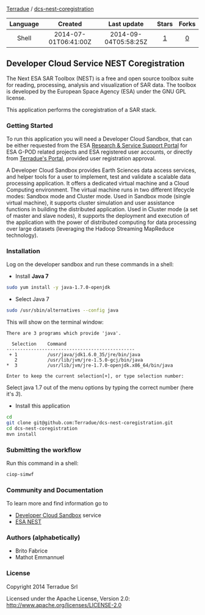 
[Terradue](https://github.com/Terradue) / [dcs-nest-coregistration](https://github.com/Terradue/dcs-nest-coregistration)

|    Language   | Created       | Last update | Stars          | Forks          | 
|:-------------:|:-------------:|:-----------:|:--------------:|:--------------:|
| Shell  | 2014-07-01T06:41:00Z  | 2014-09-04T05:58:25Z  | [1](https://github.com/Terradue/dcs-nest-coregistration/stargazers) | [0](https://github.com/Terradue/dcs-nest-coregistration/network) |


## Developer Cloud Service NEST Coregistration

The Next ESA SAR Toolbox (NEST) is a free and open source toolbox suite for reading, processing, analysis and visualization of SAR data. The toolbox is developed by the European Space Agency (ESA) under the GNU GPL license. 

This application performs the coregistration of a SAR stack.

### Getting Started 

To run this application you will need a Developer Cloud Sandbox, that can be either requested from the ESA [Research & Service Support Portal](http://eogrid.esrin.esa.int/cloudtoolbox/) for ESA G-POD related projects and ESA registered user accounts, or directly from [Terradue's Portal](http://www.terradue.com/partners), provided user registration approval. 

A Developer Cloud Sandbox provides Earth Sciences data access services, and helper tools for a user to implement, test and validate a scalable data processing application. It offers a dedicated virtual machine and a Cloud Computing environment.
The virtual machine runs in two different lifecycle modes: Sandbox mode and Cluster mode. 
Used in Sandbox mode (single virtual machine), it supports cluster simulation and user assistance functions in building the distributed application.
Used in Cluster mode (a set of master and slave nodes), it supports the deployment and execution of the application with the power of distributed computing for data processing over large datasets (leveraging the Hadoop Streaming MapReduce technology). 

### Installation 

Log on the developer sandbox and run these commands in a shell:

* Install **Java 7**

```bash
sudo yum install -y java-1.7.0-openjdk
```

* Select Java 7

```bash
sudo /usr/sbin/alternatives --config java
```
This will show on the terminal window:

```
There are 3 programs which provide 'java'.

  Selection    Command
-----------------------------------------------
 + 1           /usr/java/jdk1.6.0_35/jre/bin/java
   2           /usr/lib/jvm/jre-1.5.0-gcj/bin/java
*  3           /usr/lib/jvm/jre-1.7.0-openjdk.x86_64/bin/java

Enter to keep the current selection[+], or type selection number:
```

Select java 1.7 out of the menu options by typing the correct number (here it's *3*).

* Install this application

```bash
cd
git clone git@github.com:Terradue/dcs-nest-coregistration.git
cd dcs-nest-coregistration
mvn install
```

### Submitting the workflow

Run this command in a shell:

```bash
ciop-simwf
```

### Community and Documentation

To learn more and find information go to 

* [Developer Cloud Sandbox](http://docs.terradue.com/developer) service 
* [ESA NEST](https://earth.esa.int/web/nest/home)

### Authors (alphabetically)

* Brito Fabrice
* Mathot Emmannuel

### License

Copyright 2014 Terradue Srl

Licensed under the Apache License, Version 2.0: http://www.apache.org/licenses/LICENSE-2.0

